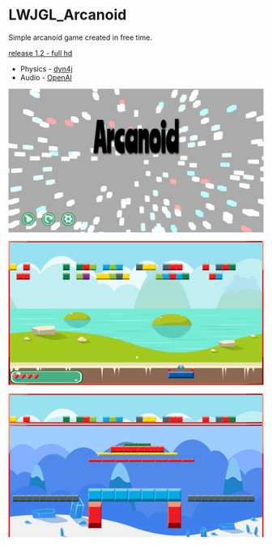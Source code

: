 # LWJGL_Arcanoid

Simple arcanoid game created in free time.

[release 1.2 - full hd](http://www.mediafire.com/file/k5751udbrrgo7wa/arcanoidv1.2.zip/file)


- Physics - [dyn4j](http://www.dyn4j.org/)
- Audio - [OpenAl](https://www.openal.org/)


![overview](logo1.png "logo1")



![overview](logo2.png "logo2")



![overview](logo3.png "logo3")
